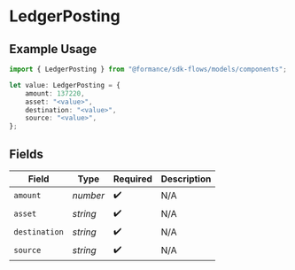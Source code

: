 # LedgerPosting

## Example Usage

```typescript
import { LedgerPosting } from "@formance/sdk-flows/models/components";

let value: LedgerPosting = {
    amount: 137220,
    asset: "<value>",
    destination: "<value>",
    source: "<value>",
};
```

## Fields

| Field              | Type               | Required           | Description        |
| ------------------ | ------------------ | ------------------ | ------------------ |
| `amount`           | *number*           | :heavy_check_mark: | N/A                |
| `asset`            | *string*           | :heavy_check_mark: | N/A                |
| `destination`      | *string*           | :heavy_check_mark: | N/A                |
| `source`           | *string*           | :heavy_check_mark: | N/A                |